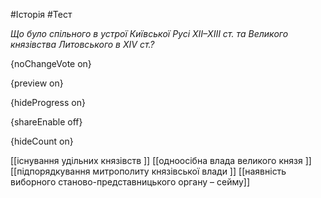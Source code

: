 #Історія #Тест

*Що було спільного в устрої Київської Русі ХІІ–ХІІІ ст. та Великого князівства Литовського в ХІV ст.?*

{noChangeVote on}

{preview on}

{hideProgress on}

{shareEnable off}

{hideCount on}

[[існування удільних князівств ]]
[[одноосібна влада великого князя ]]
[[підпорядкування митрополиту князівської влади ]]
[[наявність виборного станово-представницького органу – сейму]]
